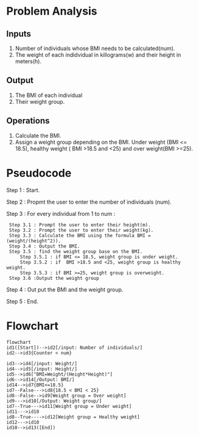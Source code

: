 # Problem Analysis
## Inputs
1. Number of individuals whose BMI needs to be calculated(num).
2. The weight of each indidvidual in killograms(w) and their height in meters(h).
## Output
1. The BMI of each individual
2. Their weight group. 
## Operations
1. Calculate the BMI.
2. Assign a weight group depending on the BMI. Under weight (BMI <= 18.5), healthy weight ( BMI >18.5 and <25) and over weight(BMI >=25).
# Pseudocode
Step 1 : Start.

Step 2 : Propmt the user to enter the number of individuals (num).

Step 3 : For every individual from 1 to num :
     
     Step 3.1 : Prompt the user to enter their height(m).
     Step 3.2 : Prompt the user to enter their weight(kg).
     Step 3.3 : Calculate the BMI using the formula BMI = (weight/(height^2)).
     Step 3.4 : Output the BMI.
     Step 3.5 : find the weight group base on the BMI.
         Step 3.5.1 : if BMI <= 18.5, weight group is under weight.
         Step 3.5.2 : if  BMI >18.5 and <25, weight group is healthy weight.
         Step 3.5.3 : if BMI >=25, weight group is overweight.
     Step 3.6 :Output the weight group
     
 Step 4 : Out put the BMI and the weight group.
 
 Step 5 : End.


# Flowchart



``` mermaid
flowchart 
id1([Start])-->id2[/input: Number of individuals/]
id2-->id3{Counter < num}

id3-->id4[/input: Weight/]
id4-->id5[/input: Height/]
id5-->id6["BMI=Weight/(Height*Height)"] 
id6-->id14[/Output: BMI/]
id14-->id7{BMI<=18.5}
id7--False--->id8{18.5 < BMI < 25}
id8--False-->id9[Weight group = Over weight]
id9--->id10[/Output: Weight group/]
id7--True--->id11[Weight group = Under weight]
id11--->id10
id8--True---->id12[Weight group = Healthy weight]
id12--->id10
id10-->id13([End])


```
